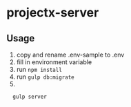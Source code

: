 # projectx-server

## Usage

1. copy and rename .env-sample to .env
2. fill in environment variable
3. run `npm install`
4. run `gulp db:migrate`
5. 
```
  gulp server
```
